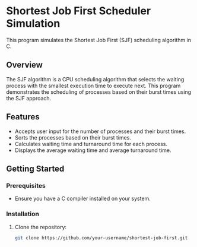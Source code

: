 # Shortest Job First Scheduler Simulation

This program simulates the Shortest Job First (SJF) scheduling algorithm in C.

## Overview

The SJF algorithm is a CPU scheduling algorithm that selects the waiting process with the smallest execution time to execute next. This program demonstrates the scheduling of processes based on their burst times using the SJF approach.

## Features

- Accepts user input for the number of processes and their burst times.
- Sorts the processes based on their burst times.
- Calculates waiting time and turnaround time for each process.
- Displays the average waiting time and average turnaround time.

## Getting Started

### Prerequisites

- Ensure you have a C compiler installed on your system.

### Installation

1. Clone the repository:

   ```bash
   git clone https://github.com/your-username/shortest-job-first.git

